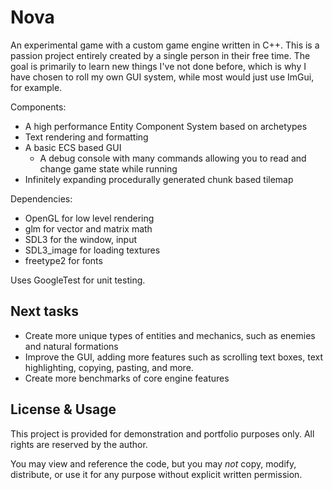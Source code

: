 # Nova

An experimental game with a custom game engine written in C++.
This is a passion project entirely created by a single person in their free time.
The goal is primarily to learn new things I've not done before, which is why I have chosen to roll my own GUI system, while most would just use ImGui, for example.

Components:
- A high performance Entity Component System based on archetypes
- Text rendering and formatting
- A basic ECS based GUI
    - A debug console with many commands allowing you to read and change game state while running
- Infinitely expanding procedurally generated chunk based tilemap

Dependencies:
- OpenGL for low level rendering
- glm for vector and matrix math
- SDL3 for the window, input
- SDL3_image for loading textures
- freetype2 for fonts

Uses GoogleTest for unit testing.

## Next tasks
- Create more unique types of entities and mechanics, such as enemies and natural formations
- Improve the GUI, adding more features such as scrolling text boxes, text highlighting, copying, pasting, and more.
- Create more benchmarks of core engine features

## License & Usage
This project is provided for demonstration and portfolio purposes only.
All rights are reserved by the author.

You may view and reference the code, but you may *not* copy, modify, distribute, or use it for any purpose without explicit written permission.
